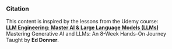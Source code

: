 ### Citation
This content is inspired by the lessons from the Udemy course:  
[**LLM Engineering: Master AI & Large Language Models (LLMs)**](https://www.udemy.com/course/llm-engineering-master-ai-and-large-language-models/learn/lecture/46867741#overview)  
Mastering Generative AI and LLMs: An 8-Week Hands-On Journey  
Taught by **Ed Donner**.
